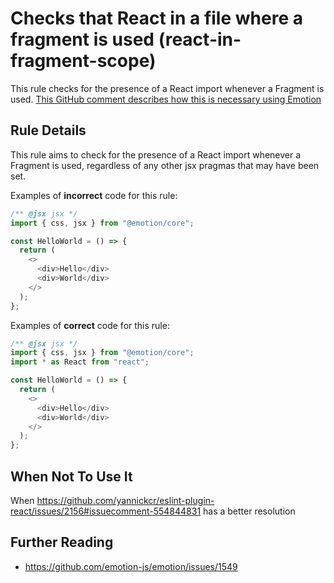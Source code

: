 # Checks that React in a file where a fragment is used (react-in-fragment-scope)

This rule checks for the presence of a React import whenever a Fragment is used. [This GitHub comment describes how this is necessary using Emotion](https://github.com/yannickcr/eslint-plugin-react/issues/2156#issuecomment-554844831)

## Rule Details

This rule aims to check for the presence of a React import whenever a Fragment is used, regardless of any other jsx pragmas that may have been set.

Examples of **incorrect** code for this rule:

```js
/** @jsx jsx */
import { css, jsx } from "@emotion/core";

const HelloWorld = () => {
  return (
    <>
      <div>Hello</div>
      <div>World</div>
    </>
  );
};
```

Examples of **correct** code for this rule:

```js
/** @jsx jsx */
import { css, jsx } from "@emotion/core";
import * as React from "react";

const HelloWorld = () => {
  return (
    <>
      <div>Hello</div>
      <div>World</div>
    </>
  );
};
```

## When Not To Use It

When https://github.com/yannickcr/eslint-plugin-react/issues/2156#issuecomment-554844831 has a better resolution

## Further Reading

- https://github.com/emotion-js/emotion/issues/1549

